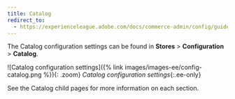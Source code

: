 ```yaml
---
title: Catalog
redirect_to:
  - https://experienceleague.adobe.com/docs/commerce-admin/config/guide-overview.html
---
```


The Catalog configuration settings can be found in **Stores** > **Configuration** > **Catalog**.

![Catalog configuration settings]({% link images/images-ee/config-catalog.png %}){: .zoom}
_Catalog configuration settings_{:.ee-only}

See the Catalog child pages for more information on each section.
